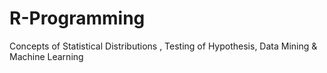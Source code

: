 # R-Programming
Concepts of  Statistical Distributions , Testing of Hypothesis, Data Mining  &  Machine Learning 
